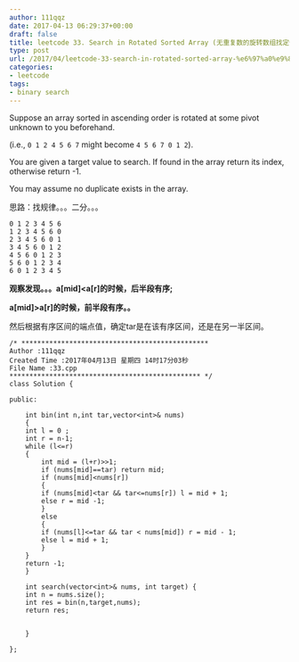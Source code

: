 ```yaml
---
author: 111qqz
date: 2017-04-13 06:29:37+00:00
draft: false
title: leetcode 33. Search in Rotated Sorted Array (无重复数的旋转数组找定值)
type: post
url: /2017/04/leetcode-33-search-in-rotated-sorted-array-%e6%97%a0%e9%87%8d%e5%a4%8d%e6%95%b0%e7%9a%84%e6%97%8b%e8%bd%ac%e6%95%b0%e7%bb%84%e6%89%be%e5%ae%9a%e5%80%bc/
categories:
- leetcode
tags:
- binary search
---
```


Suppose an array sorted in ascending order is rotated at some pivot unknown to you beforehand.

(i.e., `0 1 2 4 5 6 7` might become `4 5 6 7 0 1 2`).

You are given a target value to search. If found in the array return its index, otherwise return -1.

You may assume no duplicate exists in the array.

思路：找规律。。。二分。。。

    
    0 1 2 3 4 5 6
    1 2 3 4 5 6 0
    2 3 4 5 6 0 1
    3 4 5 6 0 1 2
    4 5 6 0 1 2 3
    5 6 0 1 2 3 4
    6 0 1 2 3 4 5


**观察发现。。。a[mid]<a[r]的时候，后半段有序;**

**a[mid]>a[r]的时候，前半段有序。。**

然后根据有序区间的端点值，确定tar是在该有序区间，还是在另一半区间。

    
    /* ***********************************************
    Author :111qqz
    Created Time :2017年04月13日 星期四 14时17分03秒
    File Name :33.cpp
    ************************************************ */
    class Solution {
    
    public:
    
        int bin(int n,int tar,vector<int>& nums)
        {
    	int l = 0 ;
    	int r = n-1;
    	while (l<=r)
    	{
    	    int mid = (l+r)>>1;
    	    if (nums[mid]==tar) return mid;
    	    if (nums[mid]<nums[r])
    	    {
    		if (nums[mid]<tar && tar<=nums[r]) l = mid + 1;
    		else r = mid -1;
    	    }
    	    else
    	    {
    		if (nums[l]<=tar && tar < nums[mid]) r = mid - 1;
    		else l = mid + 1;
    	    }
    	}
    	return -1;
        }
    
        int search(vector<int>& nums, int target) {
        int n = nums.size();
        int res = bin(n,target,nums);
        return res;
    
    
        }
    
    };
    





